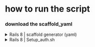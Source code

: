# how to run the script
### download the scaffold_yaml

<details>
  <summary>Rails 8 | scaffold generator (yaml)</summary>

```bash
curl https://raw.githubusercontent.com/jusondac/lazy_script/refs/heads/master/scaffold.yaml > scaffold.yaml
```
### run this command
```bash
sudo curl -s https://raw.githubusercontent.com/jusondac/lazy_script/refs/heads/master/generate_scaffolds.rb > gen_scaffold.rb && chmod +x ./gen_scaffold.rb && ./gen_scaffold.rb
```
### scanson
```bash
curl -s https://raw.githubusercontent.com/jusondac/lazy_script/refs/heads/master/scason
```
</details>

<details>
  <summary>Rails 8 | Setup_auth.sh</summary>
  
  ### Go to your Rails Root path and run this mf script
  ⚠️ this is for Starter, if you use it in the middle of project, don't blame me ⚠️
  ```bash
  rails g controller home index
  ```
  ```bash
  curl -s https://raw.githubusercontent.com/jusondac/lazy_script/refs/heads/master/setup_auth.sh | bash
  ```
</details>

